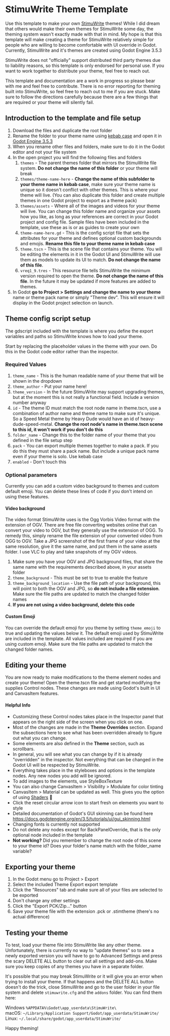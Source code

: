 # StimuWrite Theme Template

Use this template to make your own [StimuWrite](https://eveharms.itch.io/stimuwrite) themes! While I did dream that others would make their own themes for StimuWrite some day, the theming system wasn't exactly made with that in mind. My hope is that this template will make creating a theme for StimuWrite relatively simple for people who are willing to become comfortable with UI override in Godot. Currently, StimuWrite and it's themes are created using Godot Engine 3.5.3 

StimuWrite does not "officially" support distributed third party themes due to liability reasons, so this template is only endorsed for personal use. If you want to  work together to distribute your theme, feel free to reach out.

This template and documentation are a work in progress so please bear with me and feel free to contribute. There is no error reporting for theming built into StimuWrite, so feel free to reach out to me if you are stuck. Make sure to follow the directions carefully because there are a few things that are required or your theme will silently fail.

## Introduction to the template and file setup

1. Download the files and duplicate the root folder
2. Rename the folder to your theme name using [kebab case](https://developer.mozilla.org/en-US/docs/Glossary/Kebab_case) and open it in [Godot Engine 3.5.3](https://godotengine.org/download/3.x/)
3. When you rename other files and folders, make sure to do it in the Godot editor and not your file system
4. In the open project you will find the following files and folders
   1. `themes` - The parent themes folder that mirrors the StimuWrite file system. **Do not change the name of this folder** or your theme will break
   2. `themes/theme-name-here` - **Change the name of this subfolder to your theme name in kebab case**, make sure your theme name is unique so it doesn't conflict with other themes. This is where your theme will live. (You can also duplicate this folder and create multiple themes in one Godot project to export as a theme pack)
   3. `themes/assets` -  Where all of the images and videos for your theme will live. You can change this folder name and organize your assets how you like, as long as your references are correct in your Godot project and config file. Sample files have been included in the template, use these as is or as guides to create your own
   4. `theme-name-here.gd` - This is the config script file that sets the attributes for your theme and defines optional custom backgrounds and emojis. **Rename this file to your theme name in kebab case**
   5. `theme.tscn` - This is the scene file that contains your theme. You will be editing the elements in it in the Godot UI and StimuWrite will use them as models to update its UI to match. **Do not change the name of this file**.
   6. `vreq1_9.tres` - This resource file tells StimuWrite the minimum version required to open the theme. **Do not change the name of this file**. In the future it may be updated if more features are added to themes.
5. In Godot **go to Project > Settings and change the name to your theme** name or theme pack name or simply "Theme dev". This will ensure it will display in the Godot project selection on launch.

## Theme config script setup

The gdscript included with the template is where you define the export variables and paths so StimuWrite knows how to load your theme. 

Start by replacing the placeholder values in the theme with your own. Do this in the Godot code editor rather than the inspector.

### Required Values

1. `theme_name` - This is the human readable name of your theme that will be shown in the dropdown
2. `theme_author` - Put your name here!
3. `theme_version` - In the future StimuWrite may support upgrading themes, but at the moment this is not really a functional field. Include a version number anyway
4. `id` - The theme ID must match the root node name in theme.tscn, use a combination of author name and theme name to make sure it's unique. So a Speed Metal theme by Heavy Dude would have an id of heavy-dude-speed-metal. **Change the root node's name in theme.tscn scene to this id, it won't work if you don't do this**
5. `folder_name` - Change this to the folder name of your theme that you defined in the file setup step
6. `pack` - You can export multiple themes together to make a pack. If you do this they must share a pack name. But include a unique pack name even if your theme is solo. Use kebab case
7. `enabled` - Don't touch this

### Optional parameters

Currently you can add a custom video background to themes and custom default emoji. You can delete these lines of code if you don't intend on using these features. 

#### Video background

The video format StimuWrite uses is the Ogg Vorbis Video format with the extension of OGV. There are free file converting websites online that can convert your video to OGV, but they generally use the extension of OGG. To remedy this, simply rename the file extension of your converted video from OGG to OGV.  Take a JPG screenshot of the first frame of your video at the same resolution, give it the same name, and put them in the same assets folder. I use VLC to play and take snapshots of my OGV videos.

1. Make sure you have your OGV and JPG background files, that share the same name with the requirements described above, in your assets folder
2. `theme_background` - This must be set to true to enable the feature
3. `theme_background_location` - Use the file path of your background, this will point to both the OGV and JPG, so **do not include a file extension**. Make sure the file paths are updated to match the changed folder names
4. **If you are not using a video background, delete this code**

#### Custom Emoji

You can override the default emoji for you theme by setting `theme_emoji` to true and updating the values below it. The default emoji used by StimuWrite are included in the template. All values included are required if you are using custom emoji. Make sure the file paths are updated to match the changed folder names.

## Editing your theme

You are now ready to make modifications to the theme element nodes and create your theme! Open the theme.tscn file and get started modifying the supplies Control nodes. These changes are made using Godot's built in UI and CanvasItem features.

#### Helpful Info

- Customizing these Control nodes takes place in the Inspector panel that appears on the right side of the screen when you click on one. 
- Most of the changes are made in the **Theme Overrides** section. Expand the subsections here to see what has been overridden already to figure out what you can change.
- Some elements are also defined in the **Theme** section, such as scrollbars.
- In general, you will see what you can change by if it is already "overridden" in the inspector. Not everything that can be changed in the Godot UI will be respected by StimuWrite.
- Everything takes place in the styleboxes and options in the template nodes. Any new nodes you add will be ignored.
- To add images to the elements, use StyleBoxTexture
- You can also change CanvasItem > Visibility > Modulate for color tinting
- CanvasItem > Material can be updated as well. This gives you the option of using [Shaders](https://godotshaders.com/shader-type/canvas_item/) 🤯
- Click the reset circular arrow icon to start fresh on elements you want to style
- Detailed documentation of Godot's GUI skinning can be found here https://docs.godotengine.org/en/3.5/tutorials/ui/gui_skinning.html
- Changing fonts is currently not supported
- Do not delete any nodes except for BackPanelOverride, that is the only optional node included in the template
- **Not working?** Did you remember to change the root node of this scene to your theme id? Does your folder's name match with the folder_name variable? 

## Exporting your theme

1. In the Godot menu go to Project > Export
2. Select the included Theme Export export template
3. Click the "Resources" tab and make sure all of your files are selected to be exported
4. Don't change any other settings
5. Click the "Export PCK/Zip..."  button
6. Save your theme file with the extension .pck or .stimtheme (there's no actual difference)

## Testing your theme

To test, load your theme file into StimuWrite like any other theme. Unfortunately, there is currently no way to "update themes" so to see a newly exported version you will have to go to Advanced Settings and press the scary DELETE ALL button to clear out all settings and add-ons. Make sure you keep copies of any themes you have in a separate folder.

It's possible that you may break StimuWrite or it will give you an error when trying to install your theme. If that happens and the DELETE ALL button doesn't do the trick, close StimuWrite and go to the user folder in your file system and delete `stimuwrite.cfg` and the `addons` folder. You can find them here: 

Windows `%APPDATA%\Godot\app_userdata\StimuWrite\`  
macOS: `~/Library/Application Support/Godot/app_userdata/StimuWrite/` 
Linux: `~/.local/share/godot/app_userdata/StimuWrite/`

Happy theming! 